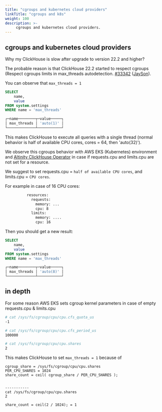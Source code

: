 ```yaml
---
title: "cgroups and kubernetes cloud providers"
linkTitle: "cgroups and k8s"
weight: 100
description: >-
     cgroups and kubernetes cloud providers.
---
```


## cgroups and kubernetes cloud providers

Why my ClickHouse is slow after upgrade to version 22.2 and higher?

The probable reason is that ClickHouse 22.2 started to respect cgroups (Respect cgroups limits in max_threads autodetection. [#33342](https://github.com/ClickHouse/ClickHouse/pull/33342) ([JaySon](https://github.com/JaySon-Huang)).

You can observe that `max_threads = 1`

```sql
SELECT
    name,
    value
FROM system.settings
WHERE name = 'max_threads'

┌─name────────┬─value─────┐
│ max_threads │ 'auto(1)' │
└─────────────┴───────────┘
```

This makes ClickHouse to execute all queries with a single thread (normal behavior is half of available CPU cores, cores = 64, then 'auto(32)').

We observe this cgroups behavior with AWS EKS (Kubernetes) environment and [Altinity 
ClickHouse Operator](https://github.com/Altinity/clickhouse-operator) in case if requests.cpu and limits.cpu are not set for a resource.

We suggest to set requests.cpu = `half of available CPU cores`, and limits.cpu = `CPU cores`.


For example in case of 16 CPU cores:

```xml
          resources:
            requests:
              memory: ...
              cpu: 8
            limits:
              memory: ....
              cpu: 16
```


Then you should get a new result:

```sql
SELECT
    name,
    value
FROM system.settings
WHERE name = 'max_threads'

┌─name────────┬─value─────┐
│ max_threads │ 'auto(8)' │
└─────────────┴───────────┘
```

## in depth

For some reason AWS EKS sets cgroup kernel parameters in case of empty requests.cpu & limits.cpu

```bash
# cat /sys/fs/cgroup/cpu/cpu.cfs_quota_us
-1

# cat /sys/fs/cgroup/cpu/cpu.cfs_period_us
100000

# cat /sys/fs/cgroup/cpu/cpu.shares
2
```

This makes ClickHouse to set `max_threads = 1` because of 

```text
cgroup_share = /sys/fs/cgroup/cpu/cpu.shares
PER_CPU_SHARES = 1024
share_count = ceil( cgroup_share / PER_CPU_SHARES );


-----------
cat /sys/fs/cgroup/cpu/cpu.shares
2

share_count = ceil(2 / 1024); = 1
```
